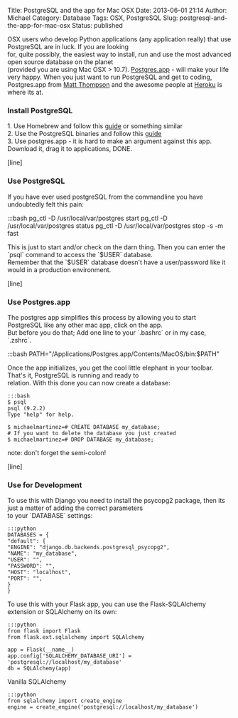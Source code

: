 Title: PostgreSQL and the app for Mac OSX
Date: 2013-06-01 21:14
Author: Michael
Category: Database
Tags: OSX, PostgreSQL
Slug: postgresql-and-the-app-for-mac-osx
Status: published

OSX users who develop Python applications (any application really) that
use PostgreSQL are in luck. If you are looking  
for, quite possibly, the easiest way to install, run and use the most
advanced open source database on the planet  
(provided you are using Mac OSX &gt; 10.7).
[Postgres.app](http://postgresapp.com/) - will make your life very
happy. When you just want to run PostgreSQL and get to coding,
Postgres.app from [Matt Thompson](http://mattt.me/) and the awesome
people at [Heroku](http://postgres.heroku.com/) is where its at.

### Install PostgreSQL

1\. Use Homebrew and follow this [guide](https://coderwall.com/p/1mni7w)
or something similar  
2. Use the PostgreSQL binaries and follow this
[guide](http://www.enterprisedb.com/resources-community/pginst-guide)  
3. Use postgres.app - it is hard to make an argument against this app.
Download it, drag it to applications, DONE.

\[line\]

### Use PostgreSQL

If you have ever used postgreSQL from the commandline you have
undoubtedly felt this pain:

:::bash
pg_ctl -D /usr/local/var/postgres start
pg_ctl -D /usr/local/var/postgres status
pg_ctl -D /usr/local/var/postgres stop -s -m fast


This is just to start and/or check on the darn thing. Then you can enter
the \`psql\` command to access the \`\$USER\` database.  
Remember that the \`\$USER\` database doesn't have a user/password like
it would in a production environment.

\[line\]

### Use Postgres.app

The postgres app simplifies this process by allowing you to start
PostgreSQL like any other mac app, click on the app.  
But before you do that; Add one line to your \`.bashrc\` or in my case,
\`.zshrc\`.

:::bash
PATH="/Applications/Postgres.app/Contents/MacOS/bin:$PATH"

Once the app initializes, you get the cool little elephant in your
toolbar. That's it, PostgreSQL is running and ready to  
relation. With this done you can now create a database:

    :::bash
    $ psql
    psql (9.2.2)
    Type "help" for help.

    $ michaelmartinez=# CREATE DATABASE my_database;
    # If you want to delete the database you just created
    $ michaelmartinez=# DROP DATABASE my_database;
    

note: don't forget the semi-colon!

\[line\]

### Use for Development

To use this with Django you need to install the psycopg2 package, then
its just a matter of adding the correct parameters  
to your \`DATABASE\` settings:

    :::python
    DATABASES = {
    "default": {
    "ENGINE": "django.db.backends.postgresql_psycopg2",
    "NAME": "my_database",
    "USER": "",
    "PASSWORD": "",
    "HOST": "localhost",
    "PORT": "",
    }
    }
    

To use this with your Flask app, you can use the Flask-SQLAlchemy
extension or SQLAlchemy on its own:

    :::python
    from flask import Flask
    from flask.ext.sqlalchemy import SQLAlchemy

    app = Flask(__name__)
    app.config['SQLALCHEMY_DATABASE_URI'] = 'postgresql://localhost/my_database'
    db = SQLAlchemy(app)
    

Vanilla SQLAlchemy

    :::python
    from sqlalchemy import create_engine
    engine = create_engine('postgresql://localhost/my_database')

